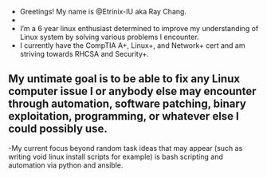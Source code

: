 - Greetings! My name is  @Etrinix-IU aka Ray Chang.
- 
- I’m a 6 year linux enthusiast determined to improve my understanding of Linux system by solving various problems I encounter.
- I currently have the CompTIA A+, Linux+, and Network+ cert and am striving towards RHCSA and Security+.

My untimate goal is to be able to fix any Linux computer issue I or anybody else may encounter through automation, software patching, binary exploitation, programming, or whatever else I could possibly use.
- 
-My current focus beyond random task ideas that may appear (such as writing void linux install scripts for example) is bash scripting and automation via python and ansible.


<!---
Etrinix-IU/Etrinix-IU is a ✨ special ✨ repository because its `README.md` (this file) appears on your GitHub profile.
You can click the Preview link to take a look at your changes.
--->
